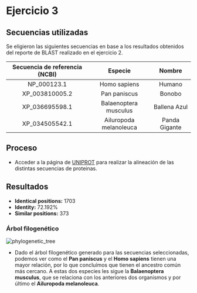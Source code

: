 # Ejercicio 3

## Secuencias utilizadas

Se eligieron las siguientes secuencias en base a los resultados obtenidos del reporte de BLAST realizado en el ejercicio 2.

| Secuencia de referencia (NCBI) | Especie | Nombre |
|:---:|:---:|:---:|
| NP_000123.1 | Homo sapiens | Humano |
| XP_003810005.2 | Pan paniscus | Bonobo |
| XP_036695598.1 | Balaenoptera musculus | Ballena Azul |
| XP_034505542.1 | Ailuropoda melanoleuca | Panda Gigante |

## Proceso
- Acceder a la página de [UNIPROT](https://www.uniprot.org/align/) para realizar la alineación de las distintas secuencias de proteinas.

## Resultados
- __Identical positions:__ 1703
- __Identity:__ 72.192%
- __Similar positions:__ 373

### Árbol filogenético
![phylogenetic_tree](https://user-images.githubusercontent.com/25493851/137031040-d450c3aa-d695-4777-8e7b-df021f37f793.png)


- Dado el árbol filogenético generado para las secuencias seleccionadas, podemos ver como el **Pan paniscus** y el **Homo sapiens** tienen una mayor relación, por lo que concluímos que tienen el ancestro común más cercano. A estas dos especies les sigue la **Balaenoptera musculus**, que se relaciona con los anteriores dos organismos y por último el **Ailuropoda melanoleuca**.
